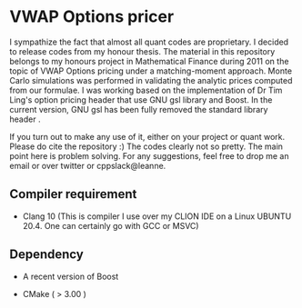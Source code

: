 # VWAP Options pricer

I sympathize the fact that almost all quant codes are proprietary. I decided to release codes from my honour thesis. 
The material in this repository belongs to my honours project in Mathematical Finance during 2011 
on the topic of VWAP Options pricing under a matching-moment approach. Monte Carlo simulations was performed in validating
the analytic prices computed from our formulae.
I was working based on the implementation of Dr Tim Ling's option pricing header that use GNU gsl library and Boost.
In the current version, GNU gsl has been fully removed the standard library header <random>.

If you turn out to make any use of it, either on your project or quant work. Please do cite the repository :)
The codes clearly not so pretty. The main point here is problem solving. For any suggestions, feel free to drop me an 
email or over twitter or  cppslack@leanne.

## Compiler requirement

* Clang 10 (This is compiler I use over my CLION IDE on a Linux UBUNTU 20.4. One can certainly go with GCC or MSVC)

## Dependency

* A recent version of Boost

* CMake ( > 3.00 )




